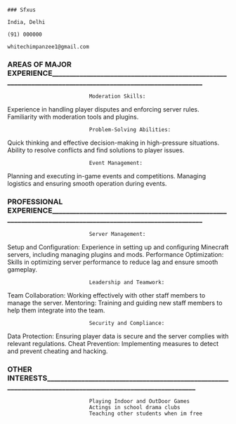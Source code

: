                                                                                                                              ### Sfxus 
                                                                                                                                 India, Delhi
                                                                                                                                 (91) 000000
                                                                                                                                 whitechimpanzee1@gmail.com

### AREAS OF MAJOR EXPERIENCE____________________________________________________________________________________________________________
                            
                              Moderation Skills:
Experience in handling player disputes and enforcing server rules.
Familiarity with moderation tools and plugins.

                              Problem-Solving Abilities:
Quick thinking and effective decision-making in high-pressure situations.
Ability to resolve conflicts and find solutions to player issues.  

                              Event Management:
Planning and executing in-game events and competitions.
Managing logistics and ensuring smooth operation during events.


### PROFESSIONAL EXPERIENCE____________________________________________________________________________________________________________

                              Server Management:
Setup and Configuration: Experience in setting up and configuring Minecraft servers, including managing plugins and mods.
Performance Optimization: Skills in optimizing server performance to reduce lag and ensure smooth gameplay.

                              Leadership and Teamwork:
Team Collaboration: Working effectively with other staff members to manage the server.
Mentoring: Training and guiding new staff members to help them integrate into the team.

                              Security and Compliance:
Data Protection: Ensuring player data is secure and the server complies with relevant regulations.
Cheat Prevention: Implementing measures to detect and prevent cheating and hacking.


### OTHER INTERESTS____________________________________________________________________________________________________________

                              Playing Indoor and OutDoor Games
                              Actings in school drama clubs
                              Teaching other students when im free
